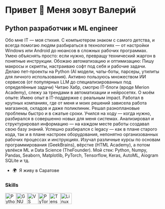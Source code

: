 Привет 👋 Меня зовут Валерий
========================

Python разработчик и ML engineer
--------------------------------

Обо мне IT — моя стихия. С компьютером знаком с самого детства, и всегда помогаю людям разбираться в технологиях — от настройки Windows или Android до нюансов в сложных рабочих программах. Умею объяснять просто: если нужно, превращу технический жаргон в понятные инструкции. Обожаю автоматизацию и оптимизацию: Пишу макросы и скрипты, настраиваю софт под себя и рабочие задачи. Делаю пет-проекты на Python (AI модели, чаты-боты, парсеры, утилиты для личного использования). Активно пользуюсь множеством ИИ сервисов (от популярных LLM до специализированных под определённые задачи) Читаю Хабр, смотрю IT-блоги (вроде Merion Academy), слежу за трендами в автоматизации и нейросетях. О моём опыте: Имею опыт в IT-поддержке с реальным impact. Работал в крупных компаниях, где от меня и моих решений зависела работа магазинов, складов и даже поликлиник. Решал разноплановые проблемы быстро и в сжатые сроки. Учился на ходу — когда нужно, разбирался в совершенно новых для меня системах. Анализировал и структурировал информацию — на каждом месте работы создавал свою базу знаний. Успешно разбирался с legacy — как в плане старого кода, так и в плане настроек оборудования, непонятно организованных рабочих процессах и инструкциях. Изучал различные курсы по основам программирования (GeekBrains), вёрстке (HTML Academy), а потом увлёкся ML и Data Science (TheFounder). Мой стек: Python, Numpy, Pandas, Seaborn, Matplotlib, PyTorch, Tensorflow, Keras, AutoML, Aiogram SQLite и тд.

*   🌍  Я живу в Саратове
### Skills 
<p align="left">
<a href="https://www.python.org/" target="_blank" rel="noreferrer"><img src="https://raw.githubusercontent.com/danielcranney/readme-generator/main/public/icons/skills/python-colored.svg" width="36" height="36" alt="Python" /></a><a href="https://www.gnu.org/software/bash/" target="_blank" rel="noreferrer"><img src="https://raw.githubusercontent.com/danielcranney/readme-generator/main/public/icons/skills/gnubash.svg" width="36" height="36" alt="GNU Bash" /></a><a href="https://code.visualstudio.com/" target="_blank" rel="noreferrer"><img src="https://raw.githubusercontent.com/danielcranney/readme-generator/main/public/icons/skills/visualstudiocode.svg" width="36" height="36" alt="VS Code" /></a><a href="https://pytorch.org/" target="_blank" rel="noreferrer"><img src="https://raw.githubusercontent.com/danielcranney/readme-generator/main/public/icons/skills/pytorch-colored.svg" width="36" height="36" alt="PyTorch" /></a><a href="https://www.tensorflow.org/" target="_blank" rel="noreferrer"><img src="https://raw.githubusercontent.com/danielcranney/readme-generator/main/public/icons/skills/tensorflow-colored.svg" width="36" height="36" alt="TensorFlow" /></a><a href="https://www.linux.org" target="_blank" rel="noreferrer"><img src="https://raw.githubusercontent.com/danielcranney/readme-generator/main/public/icons/skills/linux-colored.svg" width="36" height="36" alt="Linux" /></a>
                    </p>
                    
